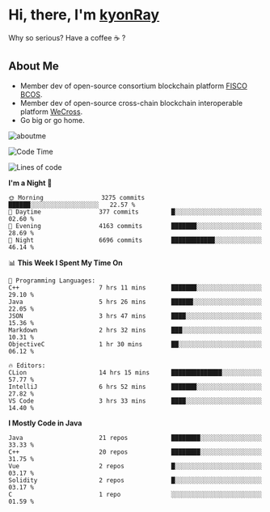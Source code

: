 # Hi, there, I'm [kyonRay](https://kyonRay.github.io)

Why so serious? Have a coffee ☕️ ?

## About Me

- Member dev of open-source consortium blockchain platform [FISCO BCOS](https://github.com/FISCO-BCOS).
- Member dev of open-source cross-chain blockchain interoperable platform [WeCross](https://github.com/WeBankBlockchain/WeCross).
- Go big or go home.

![aboutme](https://github-readme-stats.vercel.app/api?username=kyonRay&count_private=true&show_icons=true)

<!-- ![top-langs](https://github-readme-stats.vercel.app/api/top-langs/?username=kyonRay&layout=compact&hide=shell,html) -->

<!--START_SECTION:waka-->
![Code Time](http://img.shields.io/badge/Code%20Time-30%20hrs%2048%20mins-blue)

![Lines of code](https://img.shields.io/badge/From%20Hello%20World%20I%27ve%20Written-11.7%20million%20lines%20of%20code-blue)

**I'm a Night 🦉** 

```text
🌞 Morning                3275 commits        ██████░░░░░░░░░░░░░░░░░░░   22.57 % 
🌆 Daytime                377 commits         █░░░░░░░░░░░░░░░░░░░░░░░░   02.60 % 
🌃 Evening                4163 commits        ███████░░░░░░░░░░░░░░░░░░   28.69 % 
🌙 Night                  6696 commits        ████████████░░░░░░░░░░░░░   46.14 % 
```


📊 **This Week I Spent My Time On** 

```text
💬 Programming Languages: 
C++                      7 hrs 11 mins       ███████░░░░░░░░░░░░░░░░░░   29.10 % 
Java                     5 hrs 26 mins       ██████░░░░░░░░░░░░░░░░░░░   22.05 % 
JSON                     3 hrs 47 mins       ████░░░░░░░░░░░░░░░░░░░░░   15.36 % 
Markdown                 2 hrs 32 mins       ███░░░░░░░░░░░░░░░░░░░░░░   10.31 % 
ObjectiveC               1 hr 30 mins        ██░░░░░░░░░░░░░░░░░░░░░░░   06.12 % 

🔥 Editors: 
CLion                    14 hrs 15 mins      ██████████████░░░░░░░░░░░   57.77 % 
IntelliJ                 6 hrs 52 mins       ███████░░░░░░░░░░░░░░░░░░   27.82 % 
VS Code                  3 hrs 33 mins       ████░░░░░░░░░░░░░░░░░░░░░   14.40 % 
```

**I Mostly Code in Java** 

```text
Java                     21 repos            ████████░░░░░░░░░░░░░░░░░   33.33 % 
C++                      20 repos            ████████░░░░░░░░░░░░░░░░░   31.75 % 
Vue                      2 repos             █░░░░░░░░░░░░░░░░░░░░░░░░   03.17 % 
Solidity                 2 repos             █░░░░░░░░░░░░░░░░░░░░░░░░   03.17 % 
C                        1 repo              ░░░░░░░░░░░░░░░░░░░░░░░░░   01.59 % 
```




<!--END_SECTION:waka-->
